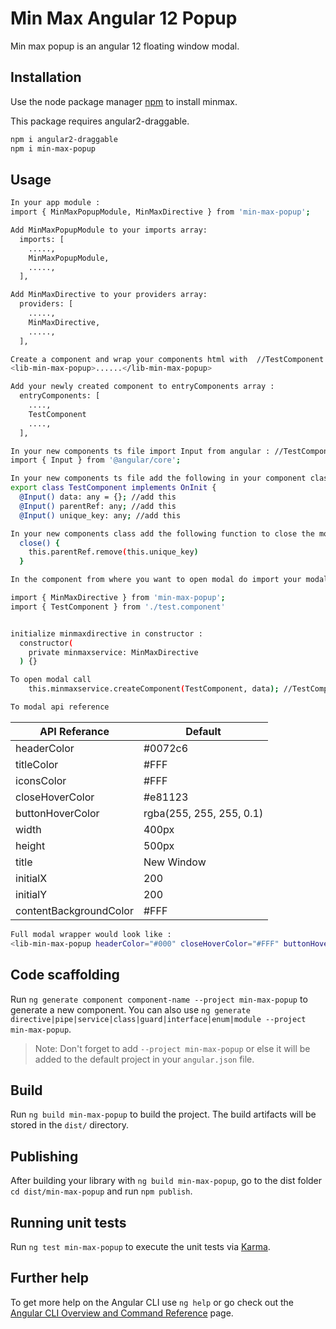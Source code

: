 
# Min Max Angular 12 Popup

Min max popup is an angular 12 floating window modal.

## Installation

Use the node package manager [npm](https://www.npmjs.com/) to install minmax.

This package requires angular2-draggable.

```bash
npm i angular2-draggable
npm i min-max-popup
```

## Usage

```bash
In your app module : 
import { MinMaxPopupModule, MinMaxDirective } from 'min-max-popup';

Add MinMaxPopupModule to your imports array: 
  imports: [
    .....,
    MinMaxPopupModule,
    .....,
  ],

Add MinMaxDirective to your providers array: 
  providers: [
    .....,
    MinMaxDirective,
    .....,
  ],
```

```bash
Create a component and wrap your components html with  //TestComponent
<lib-min-max-popup>......</lib-min-max-popup>
```
```bash
Add your newly created component to entryComponents array : 
  entryComponents: [
    ....,
    TestComponent
    ....,
  ],
```
```bash
In your new components ts file import Input from angular : //TestComponent
import { Input } from '@angular/core';
```
```bash
In your new components ts file add the following in your component class : //TestComponent
export class TestComponent implements OnInit {
  @Input() data: any = {}; //add this
  @Input() parentRef: any; //add this
  @Input() unique_key: any; //add this
```
```bash
In your new components class add the following function to close the modal : //TestComponent
  close() {
    this.parentRef.remove(this.unique_key)
  }
```
```bash
In the component from where you want to open modal do import your modal component (TestComponent) and MinMaxDirective :

import { MinMaxDirective } from 'min-max-popup';
import { TestComponent } from './test.component'


initialize minmaxdirective in constructor : 
  constructor(
    private minmaxservice: MinMaxDirective
  ) {}
```
```bash
To open modal call 
    this.minmaxservice.createComponent(TestComponent, data); //TestComponent is your modal component and data is the data you want to pass to modal.
```

```bash
To modal api reference 
```

API Referance | Default
------------- | -------------
headerColor   | #0072c6
titleColor    | #FFF
iconsColor    | #FFF
closeHoverColor    | #e81123
buttonHoverColor   | rgba(255, 255, 255, 0.1)
width    | 400px
height   | 500px
title    | New Window
initialX    | 200
initialY   | 200
contentBackgroundColor    | #FFF


```bash
Full modal wrapper would look like : 
<lib-min-max-popup headerColor="#000" closeHoverColor="#FFF" buttonHoverColor="#fff" iconsColor="#FFF"  title="TEST" titleColor="#FFF" contentBackgroundColor="#FFF"  width="500px" height="600px" [initialX]="inX" [initialY]="inY">.......</lib-min-max-popup>

```


## Code scaffolding

Run `ng generate component component-name --project min-max-popup` to generate a new component. You can also use `ng generate directive|pipe|service|class|guard|interface|enum|module --project min-max-popup`.
> Note: Don't forget to add `--project min-max-popup` or else it will be added to the default project in your `angular.json` file. 

## Build

Run `ng build min-max-popup` to build the project. The build artifacts will be stored in the `dist/` directory.

## Publishing

After building your library with `ng build min-max-popup`, go to the dist folder `cd dist/min-max-popup` and run `npm publish`.

## Running unit tests

Run `ng test min-max-popup` to execute the unit tests via [Karma](https://karma-runner.github.io).

## Further help

To get more help on the Angular CLI use `ng help` or go check out the [Angular CLI Overview and Command Reference](https://angular.io/cli) page.
